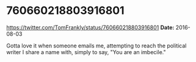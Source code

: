 # 760660218803916801
https://twitter.com/TomFrankly/status/760660218803916801
**Date:** 2016-08-03

Gotta love it when someone emails me, attempting to reach the political writer I share a name with, simply to say, "You are an imbecile."
